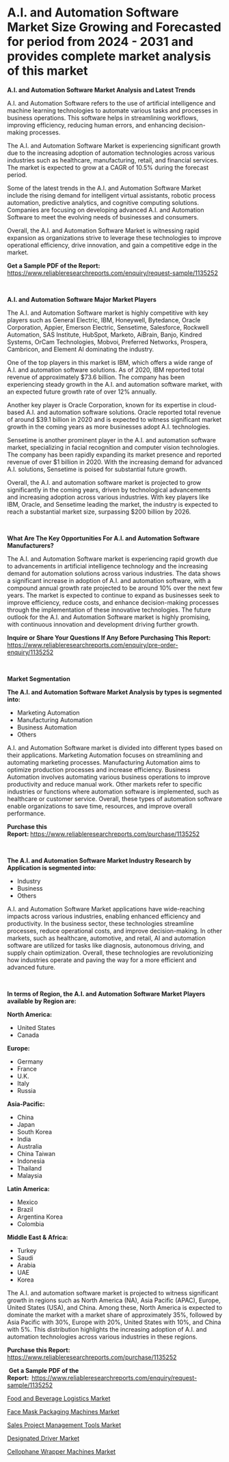 <p><h1>A.I. and Automation Software Market Size Growing and Forecasted for period from 2024 - 2031 and provides complete market analysis of this market</h1></p><p><strong>A.I. and Automation Software Market Analysis and Latest Trends</strong></p>
<p><p>A.I. and Automation Software refers to the use of artificial intelligence and machine learning technologies to automate various tasks and processes in business operations. This software helps in streamlining workflows, improving efficiency, reducing human errors, and enhancing decision-making processes.</p><p>The A.I. and Automation Software Market is experiencing significant growth due to the increasing adoption of automation technologies across various industries such as healthcare, manufacturing, retail, and financial services. The market is expected to grow at a CAGR of 10.5% during the forecast period.</p><p>Some of the latest trends in the A.I. and Automation Software Market include the rising demand for intelligent virtual assistants, robotic process automation, predictive analytics, and cognitive computing solutions. Companies are focusing on developing advanced A.I. and Automation Software to meet the evolving needs of businesses and consumers.</p><p>Overall, the A.I. and Automation Software Market is witnessing rapid expansion as organizations strive to leverage these technologies to improve operational efficiency, drive innovation, and gain a competitive edge in the market.</p></p>
<p><strong>Get a Sample PDF of the Report:&nbsp;</strong> <a href="https://www.reliableresearchreports.com/enquiry/request-sample/1135252">https://www.reliableresearchreports.com/enquiry/request-sample/1135252</a></p>
<p>&nbsp;</p>
<p><strong>A.I. and Automation Software Major Market Players</strong></p>
<p><p>The A.I. and Automation Software market is highly competitive with key players such as General Electric, IBM, Honeywell, Bytedance, Oracle Corporation, Appier, Emerson Electric, Sensetime, Salesforce, Rockwell Automation, SAS Institute, HubSpot, Marketo, AiBrain, Banjo, Kindred Systems, OrCam Technologies, Mobvoi, Preferred Networks, Prospera, Cambricon, and Element AI dominating the industry.</p><p>One of the top players in this market is IBM, which offers a wide range of A.I. and automation software solutions. As of 2020, IBM reported total revenue of approximately $73.6 billion. The company has been experiencing steady growth in the A.I. and automation software market, with an expected future growth rate of over 12% annually.</p><p>Another key player is Oracle Corporation, known for its expertise in cloud-based A.I. and automation software solutions. Oracle reported total revenue of around $39.1 billion in 2020 and is expected to witness significant market growth in the coming years as more businesses adopt A.I. technologies.</p><p>Sensetime is another prominent player in the A.I. and automation software market, specializing in facial recognition and computer vision technologies. The company has been rapidly expanding its market presence and reported revenue of over $1 billion in 2020. With the increasing demand for advanced A.I. solutions, Sensetime is poised for substantial future growth.</p><p>Overall, the A.I. and automation software market is projected to grow significantly in the coming years, driven by technological advancements and increasing adoption across various industries. With key players like IBM, Oracle, and Sensetime leading the market, the industry is expected to reach a substantial market size, surpassing $200 billion by 2026.</p></p>
<p>&nbsp;</p>
<p><strong>What Are The Key Opportunities For A.I. and Automation Software Manufacturers?</strong></p>
<p><p>The A.I. and Automation Software market is experiencing rapid growth due to advancements in artificial intelligence technology and the increasing demand for automation solutions across various industries. The data shows a significant increase in adoption of A.I. and automation software, with a compound annual growth rate projected to be around 10% over the next few years. The market is expected to continue to expand as businesses seek to improve efficiency, reduce costs, and enhance decision-making processes through the implementation of these innovative technologies. The future outlook for the A.I. and Automation Software market is highly promising, with continuous innovation and development driving further growth.</p></p>
<p><strong>Inquire or Share Your Questions If Any Before Purchasing This Report:</strong> <a href="https://www.reliableresearchreports.com/enquiry/pre-order-enquiry/1135252">https://www.reliableresearchreports.com/enquiry/pre-order-enquiry/1135252</a></p>
<p>&nbsp;</p>
<p><strong>Market Segmentation</strong></p>
<p><strong>The A.I. and Automation Software Market Analysis by types is segmented into:</strong></p>
<p><ul><li>Marketing Automation</li><li>Manufacturing Automation</li><li>Business Automation</li><li>Others</li></ul></p>
<p><p>A.I. and Automation Software market is divided into different types based on their applications. Marketing Automation focuses on streamlining and automating marketing processes. Manufacturing Automation aims to optimize production processes and increase efficiency. Business Automation involves automating various business operations to improve productivity and reduce manual work. Other markets refer to specific industries or functions where automation software is implemented, such as healthcare or customer service. Overall, these types of automation software enable organizations to save time, resources, and improve overall performance.</p></p>
<p><strong>Purchase this Report:&nbsp;</strong><a href="https://www.reliableresearchreports.com/purchase/1135252">https://www.reliableresearchreports.com/purchase/1135252</a></p>
<p>&nbsp;</p>
<p><strong>The A.I. and Automation Software Market Industry Research by Application is segmented into:</strong></p>
<p><ul><li>Industry</li><li>Business</li><li>Others</li></ul></p>
<p><p>A.I. and Automation Software Market applications have wide-reaching impacts across various industries, enabling enhanced efficiency and productivity. In the business sector, these technologies streamline processes, reduce operational costs, and improve decision-making. In other markets, such as healthcare, automotive, and retail, AI and automation software are utilized for tasks like diagnosis, autonomous driving, and supply chain optimization. Overall, these technologies are revolutionizing how industries operate and paving the way for a more efficient and advanced future.</p></p>
<p>&nbsp;</p>
<p><strong>In terms of Region, the A.I. and Automation Software Market Players available by Region are:</strong></p>
<p>
    <p> <strong> North America: </strong>
        <ul>
            <li>United States</li>
            <li>Canada</li>
        </ul>
        </p> 
    <p> <strong> Europe: </strong>
        <ul>
            <li>Germany</li>
            <li>France</li>
            <li>U.K.</li>
            <li>Italy</li>
            <li>Russia</li>
        </ul>
        </p> 
    <p> <strong> Asia-Pacific: </strong>
        <ul>
            <li>China</li>
            <li>Japan</li>
            <li>South Korea</li>
            <li>India</li>
            <li>Australia</li>
            <li>China Taiwan</li>
            <li>Indonesia</li>
            <li>Thailand</li>
            <li>Malaysia</li>
        </ul>
        </p> 
    <p> <strong> Latin America: </strong>
        <ul>
            <li>Mexico</li>
            <li>Brazil</li>
            <li>Argentina Korea</li>
            <li>Colombia</li>
        </ul>
        </p> 
    <p> <strong> Middle East & Africa: </strong>
        <ul>
            <li>Turkey</li>
            <li>Saudi</li>
            <li>Arabia</li>
            <li>UAE</li>
            <li>Korea</li>
        </ul>
    </p>
    </p>
<p><p>The A.I. and automation software market is projected to witness significant growth in regions such as North America (NA), Asia Pacific (APAC), Europe, United States (USA), and China. Among these, North America is expected to dominate the market with a market share of approximately 35%, followed by Asia Pacific with 30%, Europe with 20%, United States with 10%, and China with 5%. This distribution highlights the increasing adoption of A.I. and automation technologies across various industries in these regions.</p></p>
<p><strong>Purchase this Report: </strong><a href="https://www.reliableresearchreports.com/purchase/1135252">https://www.reliableresearchreports.com/purchase/1135252</a></p>
<p>&nbsp;<strong>Get a Sample PDF of the Report:&nbsp;&nbsp;</strong><a href="https://www.reliableresearchreports.com/enquiry/request-sample/1135252">https://www.reliableresearchreports.com/enquiry/request-sample/1135252</a></p>
<p><strong></strong></p>
<p><p><a href="https://medium.com/@laurabruen2023/food-and-beverage-logistics-market-size-cagr-trends-2024-2030-155145c30504">Food and Beverage Logistics Market</a></p><p><a href="https://github.com/peachesmcdowel1/Market-Research-Report-List-1/blob/main/face-mask-packaging-machines-market.md">Face Mask Packaging Machines Market</a></p><p><a href="https://medium.com/@laurabruen2023/sales-project-management-tools-market-analysis-its-cagr-market-segmentation-and-global-industry-a962658fb731">Sales Project Management Tools Market</a></p><p><a href="https://medium.com/@laurabruen2023/designated-driver-market-comprehensive-assessment-by-type-application-and-geography-c8d39675c145">Designated Driver Market</a></p><p><a href="https://github.com/edytherolanlouisejk1miz0wig/Market-Research-Report-List-1/blob/main/cellophane-wrapper-machines-market.md">Cellophane Wrapper Machines Market</a></p></p>